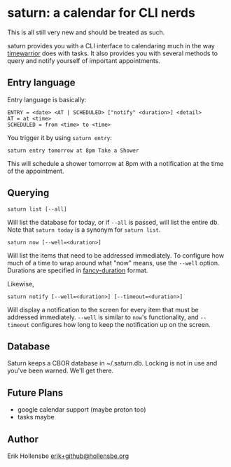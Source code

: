 # saturn: a calendar for CLI nerds

This is all still very new and should be treated as such.

saturn provides you with a CLI interface to calendaring much in the way [timewarrior](https://github.com/GothenburgBitFactory/timewarrior) does with tasks. It also provides you with several methods to query and notify yourself of important appointments.

## Entry language

Entry language is basically:

```
ENTRY = <date> <AT | SCHEDULED> ["notify" <duration>] <detail>
AT = at <time>
SCHEDULED = from <time> to <time>
```

You trigger it by using `saturn entry`:

```
saturn entry tomorrow at 8pm Take a Shower
```

This will schedule a shower tomorrow at 8pm with a notification at the time of
the appointment.

## Querying

```
saturn list [--all]
```

Will list the database for today, or if `--all` is passed, will list the entire
db. Note that `saturn today` is a synonym for `saturn list`.

```
saturn now [--well=<duration>]
```

Will list the items that need to be addressed immediately. To configure how
much of a time to wrap around what "now" means, use the `--well` option.
Durations are specified in
[fancy-duration](https://github.com/erikh/fancy-duration) format.

Likewise,

```
saturn notify [--well=<duration>] [--timeout=<duration>]
```

Will display a notification to the screen for every item that must be addressed
immediately. `--well` is similar to `now`'s functionality, and `--timeout`
configures how long to keep the notification up on the screen.

## Database

Saturn keeps a CBOR database in ~/.saturn.db. Locking is not in use and you've
been warned. We'll get there.

## Future Plans

-   google calendar support (maybe proton too)
-   tasks maybe

## Author

Erik Hollensbe <erik+github@hollensbe.org>
